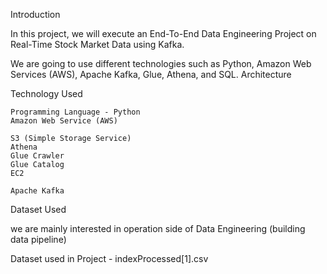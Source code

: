 Introduction

In this project, we will execute an End-To-End Data Engineering Project on Real-Time Stock Market Data using Kafka.

We are going to use different technologies such as Python, Amazon Web Services (AWS), Apache Kafka, Glue, Athena, and SQL.
Architecture

Technology Used

    Programming Language - Python
    Amazon Web Service (AWS)

    S3 (Simple Storage Service)
    Athena
    Glue Crawler
    Glue Catalog
    EC2

    Apache Kafka

Dataset Used

we are mainly interested in operation side of Data Engineering (building data pipeline)

Dataset used in Project - indexProcessed[1].csv
